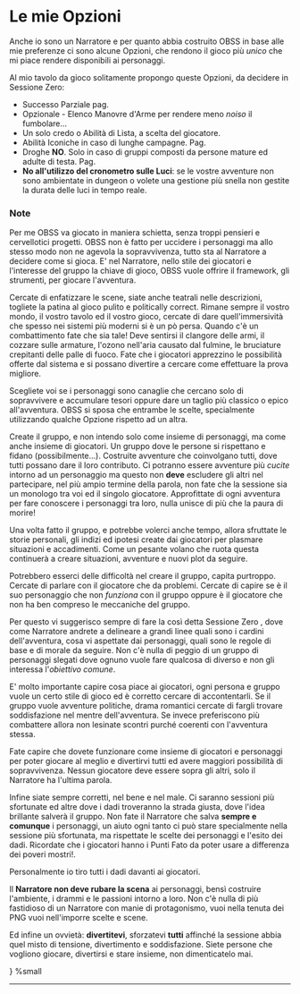 # Le mie Opzioni

Anche io sono un Narratore e per quanto abbia costruito OBSS in base alle mie preferenze ci sono alcune Opzioni, che rendono il gioco più *unico* che mi piace rendere disponibili ai personaggi.

Al mio tavolo da gioco solitamente propongo queste Opzioni, da decidere in Sessione Zero:

- Successo Parziale pag. 
- Opzionale - Elenco Manovre d'Arme  per rendere meno *noiso* il fumbolare...
- Un solo credo o Abilità di Lista, a scelta del giocatore.
- Abilità Iconiche in caso di lunghe campagne. Pag. 
- Droghe **NO**. Solo in caso di gruppi composti da persone mature ed adulte di testa. Pag. 
- **No all'utilizzo del cronometro sulle Luci**: se le vostre avventure non sono ambientate in dungeon o volete una gestione più snella non gestite la durata delle luci in tempo reale.

### Note

Per me OBSS va giocato in maniera schietta, senza troppi pensieri e cervellotici progetti. OBSS non è fatto per uccidere i personaggi ma allo stesso modo non ne agevola la sopravvivenza, tutto sta al Narratore a decidere come si gioca. E' nel Narratore, nello stile dei giocatori e l'interesse del gruppo la chiave di gioco, OBSS vuole offrire il framework, gli strumenti, per giocare l'avventura.

Cercate di enfatizzare le scene, siate anche teatrali nelle descrizioni, togliete la patina al gioco pulito e politically correct. Rimane sempre il vostro mondo, il vostro tavolo ed il vostro gioco, cercate di dare quell'immersività che spesso nei sistemi più moderni si è un pò persa.
Quando c'è un combattimento fate che sia tale! Deve sentirsi il clangore delle armi, il cozzare sulle armature, l'ozono nell'aria causato dal fulmine, le bruciature crepitanti delle palle di fuoco. Fate che i giocatori apprezzino le possibilità offerte dal sistema e si possano divertire a cercare come effettuare la prova migliore.

Scegliete voi se i personaggi sono canaglie che cercano solo di sopravvivere e accumulare tesori oppure dare un taglio più classico o epico all'avventura. OBSS si sposa che entrambe le scelte, specialmente utilizzando qualche Opzione rispetto ad un altra.

Create il gruppo, e non intendo solo come insieme di personaggi, ma come anche insieme di giocatori. Un gruppo dove le persone si rispettano e fidano (possibilmente...). Costruite avventure che coinvolgano tutti, dove tutti possano dare il loro contributo. Ci potranno essere avventure più *cucite* intorno ad un personaggio ma questo non **deve** escludere gli altri nel partecipare, nel più ampio termine della parola, non fate che la sessione sia un monologo tra voi ed il singolo giocatore.
Approfittate di ogni avventura per fare conoscere i personaggi tra loro, nulla unisce di più che la paura di morire!

Una volta fatto il gruppo, e potrebbe volerci anche tempo, allora sfruttate le storie personali, gli indizi ed ipotesi create dai giocatori per plasmare situazioni e accadimenti. Come un pesante volano che ruota questa continuerà a creare situazioni, avventure e nuovi plot da seguire.

Potrebbero esserci delle difficoltà nel creare il gruppo, capita purtroppo. Cercate di parlare con il giocatore che da problemi. Cercate di capire se è il suo personaggio che non *funziona* con il gruppo oppure è il giocatore che non ha ben compreso le meccaniche del gruppo.

Per questo vi suggerisco sempre di fare la così detta Sessione Zero , dove come Narratore andrete a delineare a grandi linee quali sono i cardini dell'avventura, cosa vi aspettate dai personaggi, quali sono le regole di base e di morale da seguire. Non c'è nulla di peggio di un gruppo di personaggi slegati dove ognuno vuole fare qualcosa di diverso e non gli interessa l'*obiettivo comune*.

E' molto importante capire cosa piace ai giocatori, ogni persona e gruppo vuole un certo stile di gioco ed è corretto cercare di accontentarli. Se il gruppo vuole avventure politiche, drama romantici cercate di fargli trovare soddisfazione nel mentre dell'avventura. Se invece preferiscono più combattere allora non lesinate scontri purché coerenti con l'avventura stessa.

Fate capire che dovete funzionare come insieme di giocatori e personaggi per poter giocare al meglio e divertirvi tutti ed avere maggiori possibilità di sopravvivenza. Nessun giocatore deve essere sopra gli altri, solo il Narratore ha l'ultima parola.

Infine siate sempre corretti, nel bene e nel male. Ci saranno sessioni più sfortunate ed altre dove i dadi troveranno la strada giusta, dove l'idea brillante salverà il gruppo. Non fate il Narratore che salva **sempre e comunque** i personaggi, un aiuto ogni tanto ci può stare specialmente nella sessione più sfortunata, ma rispettate le scelte dei personaggi e l'esito dei dadi. Ricordate che i giocatori hanno i Punti Fato da poter usare a differenza dei poveri mostri!.

Personalmente io tiro tutti i dadi davanti ai giocatori.

Il **Narratore non deve rubare la scena** ai personaggi, bensì costruire l'ambiente, i drammi e le passioni intorno a loro. Non c'è nulla di più fastidioso di un Narratore con manie di protagonismo, vuoi nella tenuta dei PNG vuoi nell'imporre scelte e scene.

Ed infine un ovvietà: **divertitevi**, sforzatevi **tutti** affinché la sessione abbia quel misto di tensione, divertimento e soddisfazione. Siete persone che vogliono giocare, divertirsi e stare insieme, non dimenticatelo mai.

} %small

---